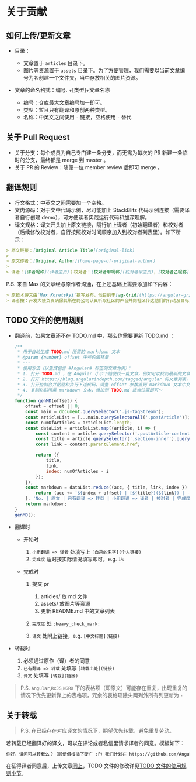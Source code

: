# 关于贡献

## 如何上传/更新文章

* 目录：

    * 文章置于 `articles` 目录下。
    * 图片等资源置于 `assets` 目录下。为了方便管理，我们需要以当前文章编号为名创建一个文件夹，当中存放相关的图片资源。

* 文章的命名格式：编号. +[类型]+文章名称

    * 编号：仓库最大文章编号加一即可。
    * 类型：暂且只有翻译和原创两种类型。
    * 名称：中英文之间使用 `-` 链接，空格使用 `-` 替代

## 关于 Pull Request

* 关于分支：每个成员为自己专门建一条分支，而无需为每次的 PR 新建一条临时的分支，最终都是 merge 到 master 。
* 关于 PR 的 Review：随便一位 member review 后即可 merge 。

## 翻译规则

* 行文格式：中英文之间需要加一个空格。
* 文内源码：对于文中代码示例，尽可能加上 StackBlitz 代码示例连接（需要译者自行创建 demo），可方便读者实践运行代码和加深理解。
* 译文规格：译文开头加上原文链接，隔行加上译者（初始翻译者）和校对者（后续修改校对者，自行按照校对时间顺序加入到校对者列表里）。如下所示：

```markdown
> 原文链接：[Original Article Title](original-link)
> 
> 原文作者：[Original Author](home-page-of-original-author)
> 
> 译者：[译者昵称](译者主页)；校对者：[校对者甲昵称](校对者甲主页)，[校对者乙昵称](校对者乙主页)
```

P.S. 来自 Max 的文章经与原作者沟通，在上述基础上需要添加如下内容：

```markdown
> 原技术博文由`Max Koretskyi`撰写发布，他目前于[ag-Grid](https://angular-grid.ag-grid.com/?utm_source=medium&utm_medium=blog&utm_campaign=angularcustom)担任开发大使
> 译者按：开发大使负责确保其所在的公司认真听取社区的声音并向社区传达他们的行动及目标，其作为社区和公司之间的纽带存在。
```

## TODO 文件的使用规则

- 翻译前，如果文章还不在 TODO.md 中，那么你需要更新 TODO.md ：

    ```javascript
    /**
     * 用于自动生成 TODO.md 所需的 markdown 文本
     * @param {number} offset 序号的偏移量
     * ---
     * 使用方法（以生成包含 #Angular# 标签的文章为例）：
     * 1. 打开 TODO.md ，在 Angular 小节下随便找一篇文章，例如可以找到最新的文章（记作文章 A）
     * 2. 打开 https://blog.angularindepth.com/tagged/angular 的文章列表，下拉找到对应的文章 A
     * 3. 打开控制台并粘贴和执行下述代码，调整 offset 参数直到 markdown 文本中文章 A 的序号和 TODO.md 中文章 A 的序号一致
     * 4. 复制粘贴所需 markdown 文本，添加到 TODO.md 适当位置即可～
     */
    function genMD(offset) {
        offset = offset || 0;
        const main = document.querySelector('.js-tagStream');
        const articleList = [...main.querySelectorAll('.postArticle')];
        const numOfArticles = articleList.length;
        const dataList = articleList.map((article, i) => {
            const content = article.querySelector('.postArticle-content');
            const title = article.querySelector('.section-inner').querySelector('h3').innerText;
            const link = content.parentElement.href;

            return ({
                title,
                link,
                index: numOfArticles - i
            });
        });
        const markdown = dataList.reduce((acc, { title, link, index }) => {
            return (acc += `${index + offset} | [${title}](${link}) | - |  |  |  |  |\n`);
        }, 'No. | 原文 | 已有翻译 => 转载 | 小组翻译 => 译者 | 校对者 | 完成度 | 译文\n :-: | :- | :-: | :-: | :- | :-: | :- \n');
        return markdown;
    }
    genMD();
    ```

- 翻译时

    - 开始时

        1. `小组翻译 => 译者` 处填写上 `[自己的名字](个人链接)`
        2. `完成度` 适时按实际情况填写即可，e.g. `1%`

    - 完成时

        1. 提交 pr

            1. articles/ 放 md 文件
            2. assets/ 放图片等资源
            3. 更新 README.md 中的文章列表

        2. `完成度` 处 `:heavy_check_mark:`
        3. `译文` 处附上链接，e.g. `[中文标题](链接)`

- 转载时

    1. 必须通过原作（译）者的同意
    2. `已有翻译 => 转载` 处填写 `[转载出处](链接)`
    3. `译文` 处填写 `[转载](链接)`

> P.S. `Angular`,`RxJS`,`NGRX` 下的表格项（即原文）可能存在重复，出现重复的情况下优先更新靠上的表格项，冗余的表格项除头两列外所有列更新为 `-`

## 关于转载

> P.S. 在已经存在对应译文的情况下，期望优先转载，避免重复劳动。

若转载已经翻译好的译文，可以在评论或者私信里请求译者的同意。模板如下：

```markdown
你好，请问可以转载么？（顺便借楼插下硬广 :P）我们计划在 https://github.com/AngularInDepth/angularindepth 这个项目下陆续翻译 angular in depth 里的文章，以造福国内的 Angular 开发者。我们热爱前端，力求深耕 Angular，欢迎交流讨论和贡献翻译～
```

在征得译者同意后，上传文章[同上](https://github.com/AngularInDepth/angularindepth/blob/master/CONTRIBUTING.md#%E5%A6%82%E4%BD%95%E4%B8%8A%E4%BC%A0%E6%9B%B4%E6%96%B0%E6%96%87%E7%AB%A0)，TODO 文件的修改详见[TODO 文件的使用规则小节](https://github.com/AngularInDepth/angularindepth/blob/master/CONTRIBUTING.md#todo-%E6%96%87%E4%BB%B6%E7%9A%84%E4%BD%BF%E7%94%A8%E8%A7%84%E5%88%99)。
